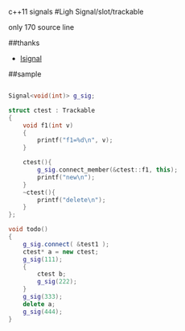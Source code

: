 c++11 signals
#Ligh Signal/slot/trackable

only 170 source line


##thanks

* [lsignal](https://github.com/cpp11nullptr/lsignal) 

##sample

```cpp

Signal<void(int)> g_sig;

struct ctest : Trackable
{
    void f1(int v)
	{
		printf("f1=%d\n", v);
	}

	ctest(){
		g_sig.connect_member(&ctest::f1, this);
		printf("new\n");
	}
	~ctest(){
		printf("delete\n");
	}
};

void todo()
{
	g_sig.connect( &test1 );
	ctest* a = new ctest;
	g_sig(111);
	{
		ctest b;
		g_sig(222);
	}
	g_sig(333);
	delete a;
	g_sig(444);
}

```
